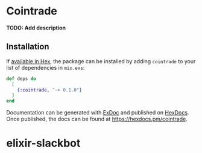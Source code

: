 # Cointrade

**TODO: Add description**

## Installation

If [available in Hex](https://hex.pm/docs/publish), the package can be installed
by adding `cointrade` to your list of dependencies in `mix.exs`:

```elixir
def deps do
  [
    {:cointrade, "~> 0.1.0"}
  ]
end
```

Documentation can be generated with [ExDoc](https://github.com/elixir-lang/ex_doc)
and published on [HexDocs](https://hexdocs.pm). Once published, the docs can
be found at <https://hexdocs.pm/cointrade>.

# elixir-slackbot
